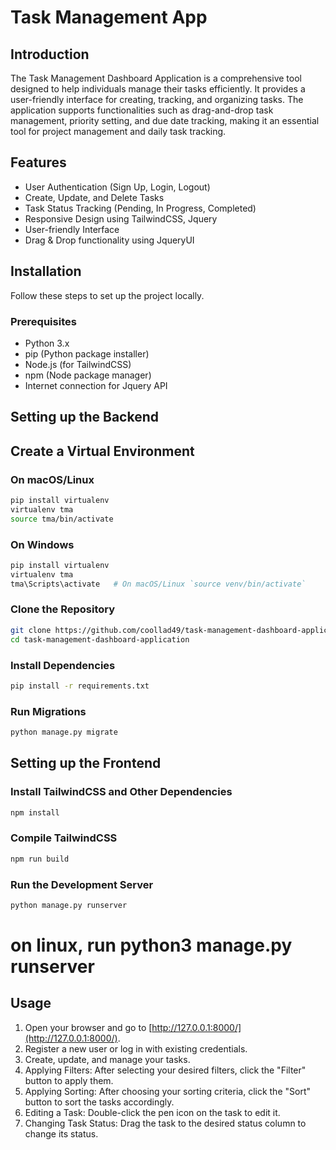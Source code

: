 # Task Management App

## Introduction

The Task Management Dashboard Application is a comprehensive tool designed to help individuals manage their tasks efficiently. It provides a user-friendly interface for creating, tracking, and organizing tasks. The application supports functionalities such as drag-and-drop task management, priority setting, and due date tracking, making it an essential tool for project management and daily task tracking.

## Features

- User Authentication (Sign Up, Login, Logout)
- Create, Update, and Delete Tasks
- Task Status Tracking (Pending, In Progress, Completed)
- Responsive Design using TailwindCSS, Jquery
- User-friendly Interface
- Drag & Drop functionality using JqueryUI

## Installation

Follow these steps to set up the project locally.

### Prerequisites

- Python 3.x
- pip (Python package installer)
- Node.js (for TailwindCSS)
- npm (Node package manager)
- Internet connection for Jquery API

## Setting up the Backend
## Create a Virtual Environment
### On macOS/Linux
```bash
pip install virtualenv
virtualenv tma
source tma/bin/activate
```
### On Windows
```bash
pip install virtualenv
virtualenv tma
tma\Scripts\activate   # On macOS/Linux `source venv/bin/activate`
```
### Clone the Repository

```bash
git clone https://github.com/coollad49/task-management-dashboard-application.git
cd task-management-dashboard-application
```

### Install Dependencies

```bash
pip install -r requirements.txt
```
### Run Migrations
```bash
python manage.py migrate
```
## Setting up the Frontend

### Install TailwindCSS and Other Dependencies
```bash
npm install
```
### Compile TailwindCSS
```bash
npm run build
```
### Run the Development Server
```bash
python manage.py runserver
```
# on linux, run python3 manage.py runserver
## Usage

1. Open your browser and go to [http://127.0.0.1:8000/](http://127.0.0.1:8000/).
2. Register a new user or log in with existing credentials.
3. Create, update, and manage your tasks.
4. Applying Filters: After selecting your desired filters, click the "Filter" button to apply them.
5. Applying Sorting: After choosing your sorting criteria, click the "Sort" button to sort the tasks accordingly.
6. Editing a Task: Double-click the pen icon on the task to edit it.
7. Changing Task Status: Drag the task to the desired status column to change its status.


